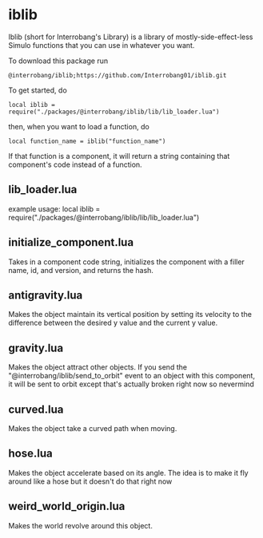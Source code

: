 # iblib

Iblib (short for Interrobang's Library) is a library of mostly-side-effect-less Simulo functions that you can use in whatever you want.

To download this package run
```
@interrobang/iblib;https://github.com/Interrobang01/iblib.git
```

To get started, do
```
local iblib = require("./packages/@interrobang/iblib/lib/lib_loader.lua")
```
then, when you want to load a function, do
```
local function_name = iblib("function_name")
```
If that function is a component, it will return a string containing that component's code instead of a function.

## lib_loader.lua
example usage:
local iblib = require("./packages/@interrobang/iblib/lib/lib_loader.lua")

## initialize_component.lua
Takes in a component code string, initializes the component with a filler name, id, and version, and returns the hash.

## antigravity.lua
Makes the object maintain its vertical position by setting its velocity to the difference between the desired y value and the current y value.

## gravity.lua
Makes the object attract other objects.
If you send the "@interrobang/iblib/send_to_orbit" event to an object with this component, it will be sent to orbit except that's actually broken right now so nevermind

## curved.lua
Makes the object take a curved path when moving.

## hose.lua
Makes the object accelerate based on its angle. The idea is to make it fly around like a hose but it doesn't do that right now

## weird_world_origin.lua
Makes the world revolve around this object.
